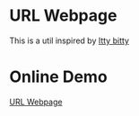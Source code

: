 # URL Webpage

This is a util inspired by [Itty bitty](https://itty.bitty.site)

# Online Demo

[URL Webpage](https://vincentng.cn/url-webpage)
